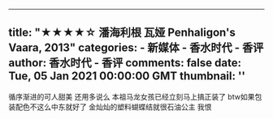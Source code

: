 
---
title: "★★★★☆ 潘海利根 瓦娅 Penhaligon's Vaara, 2013"
categories: 
    - 新媒体
    - 香水时代 - 香评
author: 香水时代 - 香评
comments: false
date: Tue, 05 Jan 2021 00:00:00 GMT
thumbnail: ''
---

<div>   
循序渐进的可人甜美 还用多说么 本祖马龙女孩已经立刻马上搞正装了
btw如果包装配色不这么中东就好了 金灿灿的塑料蝴蝶结就很石油公主 我恨  
</div>
            